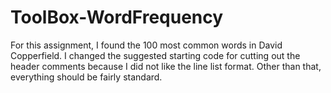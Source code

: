 # ToolBox-WordFrequency
For this assignment, I found the 100 most common words in David Copperfield. I changed the suggested starting code for cutting out the header comments because I did not like the line list format. Other than that, everything should be fairly standard.
